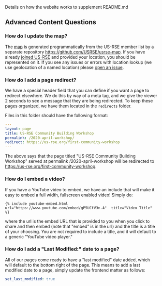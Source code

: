 Details on how the website works to supplement README.md


## Advanced Content Questions

### How do I update the map?

The [map](https://us-rse.org/usrse-map/) is generated programmatically from the US-RSE member list by a separate repository https://github.com/USRSE/usrse-map.  If you
have already [joined US-RSE](https://us-rse.org/join) and provided your location,
you should be represented on it. If you see any issues or errors with location
lookup (we use geolocation of a named location) please [open an issue](https://github.com/USRSE/usrse-map/issues).

### How do I add a page redirect?

We have a special header field that you can define if you want a page to redirect 
elsewhere. We do this by way of a meta tag, and we give the viewer 2 seconds
to see a message that they are being redirected.  To keep these pages
organized, we have them located in the `redirects` folder.  

Files in this folder should have the following format:

```yaml
---
layout: page
title: US-RSE Community Building Workshop
permalink: /2020-april-workshop/
redirect: https://us-rse.org/first-community-workshop
---
```

The above says that the page titled "US-RSE Community Building Workshop" served
at permalink /2020-april-workshop will be redirected to 
https://us-rse.org/first-community-workshop.


### How do I embed a video?

If you have a YouTube video to embed, we have an include that will make it easy
to embed a full width, fullscreen enabled video! Simply do:

```
{% include youtube-embed.html url="https://www.youtube.com/embed/gP5UCfV3n-A"  title="Video Title" %}
```

where the url is the embed URL that is provided to you when you click to share
and then embed (note that "embed" is in the url) and the title is a title of your
choosing. You are not required to include a title, and it will default to a generic
"YouTube video player."

### How do I add a "Last Modified:" date to a page?

All of our pages come ready to have a "last modified" date added, which will default to the bottom
right of the page. This means to add a last modified date to a page, simply update the frontend matter as follows:

```yaml
set_last_modified: true
```
